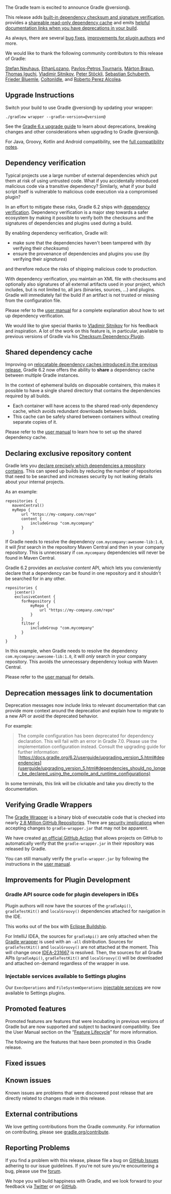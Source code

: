 The Gradle team is excited to announce Gradle @version@.

This release adds [built-in dependency checksum and signature verification](#dependency-verification), provides a [shareable read-only dependency cache](#shared-dependency-cache) and emits [helpful documentation links when you have deprecations in your build](#deprecation-messages).

As always, there are several [bug fixes](#fixed-issues), [improvements for plugin authors](#plugin-dev) and more.

We would like to thank the following community contributors to this release of Gradle:

[Stefan Neuhaus](https://github.com/stefanneuhaus),
[EthanLozano](https://github.com/EthanLozano),
[Pavlos-Petros Tournaris](https://github.com/pavlospt),
[Márton Braun](https://github.com/zsmb13),
[Thomas Iguchi](https://github.com/tiguchi),
[Vladimir Sitnikov](https://github.com/vlsi/),
[Peter Stöckli](https://github.com/p-),
[Sebastian Schuberth](https://github.com/sschuberth),
[Frieder Bluemle](https://github.com/friederbluemle),
[ColtonIdle](https://github.com/ColtonIdle),
and [Roberto Perez Alcolea](https://github.com/rpalcolea).

## Upgrade Instructions

Switch your build to use Gradle @version@ by updating your wrapper:

`./gradlew wrapper --gradle-version=@version@`

See the [Gradle 6.x upgrade guide](userguide/upgrading_version_6.html#changes_@baseVersion@) to learn about deprecations, breaking changes and other considerations when upgrading to Gradle @version@.

For Java, Groovy, Kotlin and Android compatibility, see the [full compatibility notes](userguide/compatibility.html).

<!-- Do not add breaking changes or deprecations here! Add them to the upgrade guide instead. -->

<a name="dependency-verification"></a>
## Dependency verification

Typical projects use a large number of external dependencies which put them at risk of using untrusted code.
What if you accidentally introduced malicious code via a transitive dependency?
Similarly, what if your build script itself is vulnerable to malicious code execution via a compromised plugin?

In an effort to mitigate these risks, Gradle 6.2 ships with [dependency verification](userguide/dependency_verification.html).
Dependency verification is a major step towards a safer ecosystem by making it possible to verify both the checksums and the signatures of dependencies and plugins used during a build.

By enabling dependency verification, Gradle will:

- make sure that the dependencies haven't been tampered with (by verifying their _checksums_)
- ensure the provenance of dependencies and plugins you use (by verifying their _signatures_)

and therefore reduce the risks of shipping malicious code to production.

With dependency verification, you maintain an XML file with checksums and optionally also signatures of all external artifacts used in your project, which includes, but is not limited to, all jars (binaries, sources, ...) and plugins.
Gradle will immediately fail the build if an artifact is not trusted or missing from the configuration file.

Please refer to the [user manual](userguide/dependency_verification.html) for a complete explanation about how to set up dependency verification. 

We would like to give special thanks to [Vladimir Sitnikov](https://github.com/vlsi) for his feedback and inspiration.
A lot of the work on this feature is, in particular, available to previous versions of Gradle via his [Checksum Dependency Plugin](https://plugins.gradle.org/plugin/com.github.vlsi.checksum-dependency).

<a name="shared-dependency-cache"></a>
## Shared dependency cache

Improving on [relocatable dependency caches introduced in the previous release](https://docs.gradle.org/6.1.1/release-notes.html#ephemeral-ci:-reuse-gradle's-dependency-cache), Gradle 6.2 now offers the ability to **share** a dependency cache between multiple Gradle instances.

In the context of ephemeral builds on disposable containers, this makes it possible to have a single shared directory that contains the dependencies required by all builds.

- Each container will have access to the shared read-only dependency cache, which avoids redundant downloads between builds.
- This cache can be safely shared between containers without creating separate copies of it.

Please refer to the [user manual](userguide/dependency_resolution.html#sec:dependency_cache) to learn how to set up the shared dependency cache.

<a name="exclusive-repository-content"></a>
## Declaring exclusive repository content

Gradle lets you [declare precisely which dependencies a repository contains](userguide/declaring_repositories.html#sec:repository-content-filtering). This can speed up builds by reducing the number of repositories that need to be searched and increases security by not leaking details about your internal projects.

As an example:
```
repositories {
   mavenCentral()
   myRepo {
       url "https://my-company.com/repo"
       content {
           includeGroup "com.mycompany"
       }
   }
```
If Gradle needs to resolve the dependency `com.mycompany:awesome-lib:1.0`, it will _first_ search in the repository Maven Central and then in your company repository.  This is unnecessary if `com.mycompany` dependencies will never be found in Maven Central.

Gradle 6.2 provides an _exclusive content_ API, which lets you convieniently declare that a dependency can be found in one repository and it shouldn't be searched for in any other.

```
repositories {
    jcenter()
    exclusiveContent {
       forRepository {
           myRepo {
               url "https://my-company.com/repo"
           }
       }
       filter {
           includeGroup "com.mycompany"
       }
    }
}
```

In this example, when Gradle needs to resolve the dependency `com.mycompany:awesome-lib:1.0`, it will _only_ search in your company repository. This avoids the unnecessary dependency lookup with Maven Central.

Please refer to the [user manual](userguide/declaring_repositories.html#declaring_content_exclusively_found_in_one_repository) for details.

<a name="deprecation-messages"></a>
## Deprecation messages link to documentation

Deprecation messages now include links to relevant documentation that can provide more context around the deprecation and explain how to migrate to a new API or avoid the deprecated behavior. 

For example:
> The compile configuration has been deprecated for dependency declaration. This will fail with an error in Gradle 7.0. Please use the implementation configuration instead. Consult the upgrading guide for further information: [https://docs.gradle.org/6.2/userguide/upgrading_version_5.html#dependencies](userguide/upgrading_version_5.html#dependencies_should_no_longer_be_declared_using_the_compile_and_runtime_configurations)

In some terminals, this link will be clickable and take you directly to the documentation.

## Verifying Gradle Wrappers 

The [Gradle Wrapper](userguide/gradle_wrapper.html) is a binary blob of executable code that is checked into nearly
[2.8 Million GitHub Repositories](https://github.com/search?l=&q=filename%3Agradle-wrapper.jar&type=Code).  There are [security implications](https://blog.gradle.org/gradle-wrapper-checksum-verification-github-action) when accepting changes to `gradle-wrapper.jar` that may not be apparent.

We have created [an official GitHub Action](https://github.com/marketplace/actions/gradle-wrapper-validation) that allows projects on GitHub to automatically verify that the `gradle-wrapper.jar` in their repository was released by Gradle.

You can still manually verify the `gradle-wrapper.jar` by following the instructions in the
[user manual](userguide/gradle_wrapper.html#sec:wrapper_checksum_verification).

<a name="plugin-dev"></a>
## Improvements for Plugin Development

### Gradle API source code for plugin developers in IDEs

Plugin authors will now have the sources of the `gradleApi()`, `gradleTestKit()` and `localGroovy()` dependencies attached for navigation in the IDE.

This works out of the box with [Eclipse Buildship](https://projects.eclipse.org/projects/tools.buildship).

For IntelliJ IDEA, the sources for `gradleApi()` are only attached when the [Gradle wrapper](userguide/gradle_wrapper.html#sec:adding_wrapper) is used with an `-all` distribution. Sources for `gradleTestKit()` and `localGroovy()` are not attached at the moment.
This will change once [IDEA-231667](https://youtrack.jetbrains.com/issue/IDEA-231667) is resolved. Then, the sources for all Gradle APIs (`gradleApi()`, `gradleTestKit()` and `localGroovy()`) will be downloaded and attached on-demand regardless of the wrapper in use.

### Injectable services available to Settings plugins

Our `ExecOperations` and `FileSystemOperations` [injectable services](userguide/custom_gradle_types.html#services_for_injection) are now available to Settings plugins.

## Promoted features
Promoted features are features that were incubating in previous versions of Gradle but are now supported and subject to backward compatibility.
See the User Manual section on the “[Feature Lifecycle](userguide/feature_lifecycle.html)” for more information.

The following are the features that have been promoted in this Gradle release.

<!--
### Example promoted
-->

## Fixed issues

## Known issues

Known issues are problems that were discovered post release that are directly related to changes made in this release.

## External contributions

We love getting contributions from the Gradle community. For information on contributing, please see [gradle.org/contribute](https://gradle.org/contribute).

## Reporting Problems

If you find a problem with this release, please file a bug on [GitHub Issues](https://github.com/gradle/gradle/issues) adhering to our issue guidelines.
If you're not sure you're encountering a bug, please use the [forum](https://discuss.gradle.org/c/help-discuss).

We hope you will build happiness with Gradle, and we look forward to your feedback via [Twitter](https://twitter.com/gradle) or on [GitHub](https://github.com/gradle).

